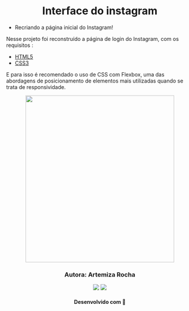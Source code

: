 <h1 align="center">Interface do instagram</h1>

- Recriando a página inicial do Instagram!    

Nesse projeto foi reconstruído a página de login do Instagram, com os requisitos :

- [HTML5](https://developer.mozilla.org/pt-BR/docs/Web/HTML)    
- [CSS3](https://developer.mozilla.org/pt-BR/docs/Web/CSS)

E para isso é recomendado o uso de CSS com Flexbox, uma das abordagens de posicionamento de elementos mais utilizadas quando se trata de responsividade.

<div align="center">
<img width=400 height=450 src="https://user-images.githubusercontent.com/88461178/178110132-4b7a4d5f-6623-4652-9b04-95fbf4c55edc.PNG"/>
</div>

<h3 align="center"> Autora: Artemiza Rocha</h3> 

<div align="center">
  <a href="https://www.linkedin.com/in/artemiza-rocha/a" target="_blank"><img src="https://img.shields.io/badge/-LinkedIn-%230077B5?style=for-the-badge&logo=linkedin&logoColor=white" target="_blank"></a> 
  <a href="https://github.com/Mizarocha" target="_blank"><img src="https://img.shields.io/badge/-GITHUB-%23E4405F?style=for-the-badge&logo=github&logoColor=white" target="_blank"></a>
  </div>

<h4 align="center">Desenvolvido com 💜 </h4>

